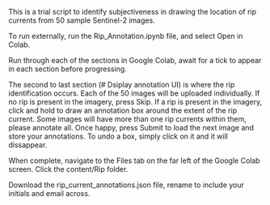 This is a trial script to identify subjectiveness in drawing the location of rip currents from 50 sample Sentinel-2 images.

To run externally, run the Rip_Annotation.ipynb file, and select Open in Colab. 

Run through each of the sections in Google Colab, await for a tick to appear in each section before progressing. 

The second to last section (# Dsiplay annotation UI) is where the rip identification occurs. 
  Each of the 50 images will be uploaded individually.
  If no rip is present in the imagery, press Skip.
  If a rip is present in the imagery, click and hold to draw an annotation box around the extent of the rip current. 
  Some images will have more than one rip currents within them, please annotate all.
  Once happy, press Submit to load the next image and store your annotations.
  To undo a box, simply click on it and it will dissappear. 

When complete, navigate to the Files tab on the far left of the Google Colab screen. Click the content/Rip folder. 

Download the rip_current_annotations.json file, rename to include your initials and email across. 
